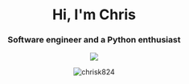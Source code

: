 <h1 align="center">Hi, I'm Chris </h1>
<h3 align="center">Software engineer and a Python enthusiast</h3>

<p align="center">
  <img align="center" src="https://github-readme-stats-chrisk824.vercel.app/api?username=chrisK824&show_icons=true&count_private=true&include_all_commits=true&theme=dark&card_width=500&number_format=long&show=reviews&rank_icon=percentile" />
</p>

<p align="center"><img align="center" src="https://github-readme-streak-stats-git-vercel-chrisk824.vercel.app/?user=chrisK824&theme=highcontrast&starting_year=2010&dummy=unused" alt="chrisk824"/>
</p>

